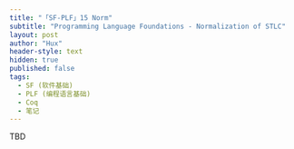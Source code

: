 ```yaml
---
title: "「SF-PLF」15 Norm"
subtitle: "Programming Language Foundations - Normalization of STLC"
layout: post
author: "Hux"
header-style: text
hidden: true
published: false
tags:
  - SF (软件基础)
  - PLF (编程语言基础)
  - Coq
  - 笔记
---
```


TBD

